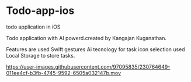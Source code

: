 # Todo-app-ios
todo application in iOS

Todo application with AI powerd.created by Kangajan Kuganathan.

Features are used 
  Swift gestures
  Ai tecnology for task icon selection
  used Local Storage to store tasks.


https://user-images.githubusercontent.com/97095835/230764649-011ee4cf-b3fb-4745-9592-6505a032147b.mov



